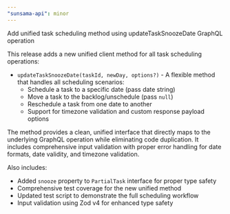```yaml
---
"sunsama-api": minor
---
```


Add unified task scheduling method using updateTaskSnoozeDate GraphQL operation

This release adds a new unified client method for all task scheduling operations:

- `updateTaskSnoozeDate(taskId, newDay, options?)` - A flexible method that handles all scheduling scenarios:
  - Schedule a task to a specific date (pass date string)
  - Move a task to the backlog/unschedule (pass `null`)
  - Reschedule a task from one date to another
  - Support for timezone validation and custom response payload options

The method provides a clean, unified interface that directly maps to the underlying GraphQL operation while eliminating code duplication. It includes comprehensive input validation with proper error handling for date formats, date validity, and timezone validation.

Also includes:
- Added `snooze` property to `PartialTask` interface for proper type safety
- Comprehensive test coverage for the new unified method
- Updated test script to demonstrate the full scheduling workflow
- Input validation using Zod v4 for enhanced type safety